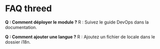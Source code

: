 # FAQ threed

**Q : Comment déployer le module ?**
R : Suivez le guide DevOps dans la documentation.

**Q : Comment ajouter une langue ?**
R : Ajoutez un fichier de locale dans le dossier i18n.
